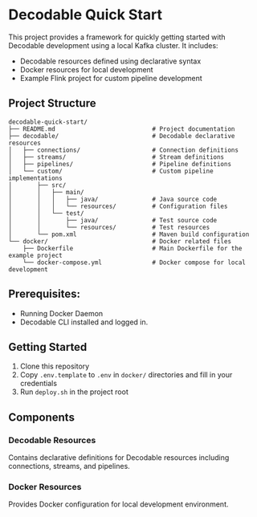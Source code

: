 # Decodable Quick Start

This project provides a framework for quickly getting started with Decodable development using a local Kafka cluster. It includes:

- Decodable resources defined using declarative syntax
- Docker resources for local development
- Example Flink project for custom pipeline development

## Project Structure

```
decodable-quick-start/
├── README.md                           # Project documentation
├── decodable/                          # Decodable declarative resources
│   ├── connections/                    # Connection definitions
│   ├── streams/                        # Stream definitions
│   ├── pipelines/                      # Pipeline definitions
│   └── custom/                         # Custom pipeline implementations
│       ├── src/
│       │   ├── main/
│       │   │   ├── java/               # Java source code
│       │   │   └── resources/          # Configuration files
│       │   └── test/
│       │       ├── java/               # Test source code
│       │       └── resources/          # Test resources
│       └── pom.xml                     # Maven build configuration
└── docker/                             # Docker related files
    ├── Dockerfile                      # Main Dockerfile for the example project
    └── docker-compose.yml              # Docker compose for local development
```

## Prerequisites:

* Running Docker Daemon
* Decodable CLI installed and logged in.

## Getting Started

1. Clone this repository
2. Copy `.env.template` to `.env` in  `docker/` directories and fill in your credentials
3. Run `deploy.sh` in the project root

## Components

### Decodable Resources
Contains declarative definitions for Decodable resources including connections, streams, and pipelines.

### Docker Resources
Provides Docker configuration for local development environment.
